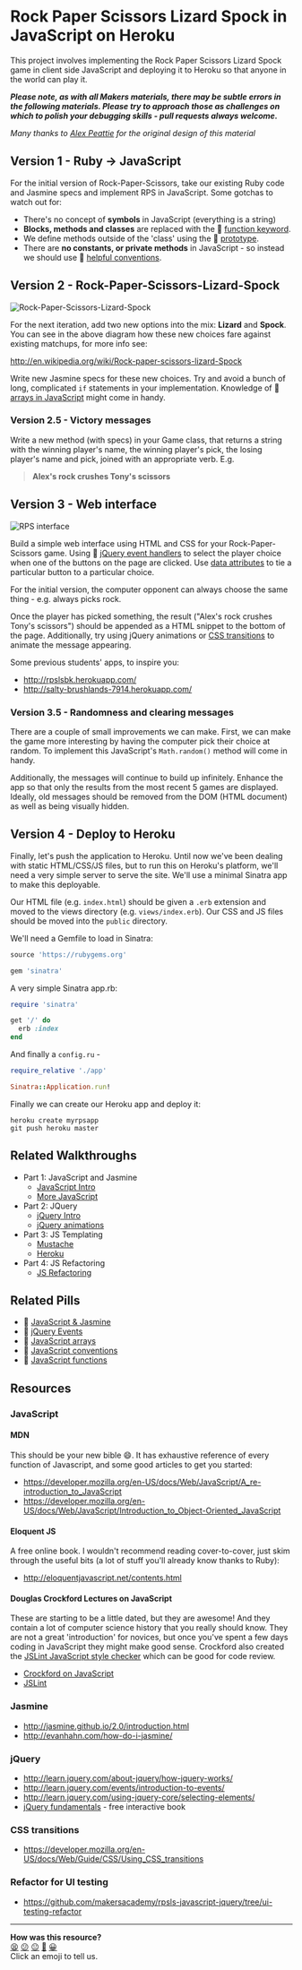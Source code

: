 Rock Paper Scissors Lizard Spock in JavaScript on Heroku
======================================================

This project involves implementing the Rock Paper Scissors Lizard Spock game in client side JavaScript and deploying it to Heroku so that anyone in the world can play it.

***Please note, as with all Makers materials, there may be subtle errors in the following materials.  Please try to approach those as challenges on which to polish your debugging skills - pull requests always welcome.***

*Many thanks to [Alex Peattie](https://github.com/alexpeattie) for the original design of this material*

## Version 1 - Ruby -> JavaScript

For the initial version of Rock-Paper-Scissors, take our existing Ruby code and Jasmine specs and implement RPS in JavaScript. Some gotchas to watch out for:

* There's no concept of **symbols** in JavaScript (everything is a string)
* **Blocks, methods and classes** are replaced with the :pill: [function keyword](https://github.com/makersacademy/course/blob/master/pills/js_functions.md).
* We define methods outside of the 'class' using the :pill: [prototype](https://github.com/makersacademy/course/blob/master/pills/js_functions.md#function-to-define-methods).
* There are **no constants, or private methods** in JavaScript - so instead we should use :pill: [helpful conventions](https://github.com/makersacademy/course/blob/master/pills/js_conventions.md).

## Version 2 - Rock-Paper-Scissors-Lizard-Spock

![Rock-Paper-Scissors-Lizard-Spock](https://github.com/makersacademy/course/raw/master/images/rpsls.jpg)

For the next iteration, add two new options into the mix: **Lizard** and **Spock**. You can see in the above diagram how these new choices fare against existing matchups, for more info see:

http://en.wikipedia.org/wiki/Rock-paper-scissors-lizard-Spock

Write new Jasmine specs for these new choices. Try and avoid a bunch of long, complicated `if` statements in your implementation. Knowledge of :pill: [arrays in JavaScript](https://github.com/makersacademy/course/blob/master/pills/js_arrays.md) might come in handy.

### Version 2.5 - Victory messages

 Write a new method (with specs) in your Game class, that returns a string with the winning player's name, the winning player's pick, the losing player's name and pick, joined with an appropriate verb. E.g.

> **Alex's rock crushes Tony's scissors**

## Version 3 - Web interface

![RPS interface](https://github.com/makersacademy/course/raw/master/images/rps_interface.png)

Build a simple web interface using HTML and CSS for your Rock-Paper-Scissors game. Using :pill: [jQuery event handlers](https://github.com/makersacademy/course/blob/master/pills/jquery_events.md) to select the player choice when one of the buttons on the page are clicked. Use [data attributes](https://developer.mozilla.org/en-US/docs/Web/Guide/HTML/Using_data_attributes) to tie a particular button to a particular choice.

For the initial version, the computer opponent can always choose the same thing - e.g. always picks rock.

Once the player has picked something, the result ("Alex's rock crushes Tony's scissors") should be appended as a HTML snippet to the bottom of the page. Additionally, try using jQuery animations or [CSS transitions](https://developer.mozilla.org/en-US/docs/Web/Guide/CSS/Using_CSS_transitions) to animate the message appearing.

Some previous students' apps, to inspire you:

* http://rpslsbk.herokuapp.com/
* http://salty-brushlands-7914.herokuapp.com/

### Version 3.5 - Randomness and clearing messages

There are a couple of small improvements we can make. First, we can make the game more interesting by having the computer pick their choice at random. To implement this JavaScript's `Math.random()` method will come in handy.

Additionally, the messages will continue to build up infinitely. Enhance the app so that only the results from the most recent 5 games are displayed. Ideally, old messages should be removed from the DOM (HTML document) as well as being visually hidden.

## Version 4 - Deploy to Heroku

Finally, let's push the application to Heroku. Until now we've been dealing with static HTML/CSS/JS files, but to run this on Heroku's platform, we'll need a very simple server to serve the site. We'll use a minimal Sinatra app to make this deployable.

Our HTML file (e.g. `index.html`) should be given a `.erb` extension and moved to the views directory (e.g. `views/index.erb`). Our CSS and JS files should be moved into the `public` directory.

We'll need a Gemfile to load in Sinatra:

~~~ruby
source 'https://rubygems.org'

gem 'sinatra'
~~~

A very simple Sinatra app.rb:

~~~ruby
require 'sinatra'

get '/' do
  erb :index
end
~~~

And finally a `config.ru` -

~~~ruby
require_relative './app'

Sinatra::Application.run!
~~~

Finally we can create our Heroku app and deploy it:

~~~
heroku create myrpsapp
git push heroku master
~~~

## Related Walkthroughs

* Part 1: JavaScript and Jasmine
  * [JavaScript Intro](https://github.com/makersacademy/course/blob/master/walkthroughs/javascript_intro.md)
  * [More JavaScript](https://github.com/makersacademy/course/blob/master/walkthroughs/more_javascript.md)
* Part 2: JQuery
  * [jQuery Intro](https://github.com/makersacademy/course/blob/master/walkthroughs/jquery_intro.md) 
  * [jQuery animations](https://github.com/makersacademy/course/blob/master/walkthroughs/jquery_animations.md) 
* Part 3: JS Templating
  * [Mustache](https://github.com/makersacademy/course/blob/master/walkthroughs/mustache.md)
  * [Heroku](https://github.com/makersacademy/course/blob/master/walkthroughs/heroku_sinatra_javascript.md)
* Part 4: JS Refactoring
  * [JS Refactoring](https://github.com/makersacademy/course/blob/master/walkthroughs/javascript_testability.md)

## Related Pills

* :pill: [JavaScript & Jasmine](https://github.com/makersacademy/course/blob/master/pills/javascript%26JasminePill.md)
* :pill: [jQuery Events](https://github.com/makersacademy/course/blob/master/pills/jquery_events.md)
* :pill: [JavaScript arrays](https://github.com/makersacademy/course/blob/master/pills/js_arrays.md)
* :pill: [JavaScript conventions](https://github.com/makersacademy/course/blob/master/pills/js_conventions.md)
* :pill: [JavaScript functions](https://github.com/makersacademy/course/blob/master/pills/js_functions.md)

## Resources

### JavaScript

#### MDN

This should be your new bible :smile:. It has exhaustive reference of every function of Javascript, and some good articles to get you started:

* https://developer.mozilla.org/en-US/docs/Web/JavaScript/A_re-introduction_to_JavaScript
* https://developer.mozilla.org/en-US/docs/Web/JavaScript/Introduction_to_Object-Oriented_JavaScript

#### Eloquent JS

A free online book. I wouldn't recommend reading cover-to-cover, just skim through the useful bits (a lot of stuff you'll already know thanks to Ruby):

* http://eloquentjavascript.net/contents.html

#### Douglas Crockford Lectures on JavaScript

These are starting to be a little dated, but they are awesome!  And they contain a lot of computer science history that you really should know.  They are not a great 'introduction' for novices, but once you've spent a few days coding in JavaScript they might make good sense.  Crockford also created the [JSLint JavaScript style checker](http://www.jslint.com/) which can be good for code review.

* [Crockford on JavaScript](https://www.youtube.com/playlist?list=PL5586336C26BDB324)
* [JSLint](http://www.jslint.com/)

### Jasmine

* http://jasmine.github.io/2.0/introduction.html
* http://evanhahn.com/how-do-i-jasmine/

### jQuery

* http://learn.jquery.com/about-jquery/how-jquery-works/
* http://learn.jquery.com/events/introduction-to-events/
* http://learn.jquery.com/using-jquery-core/selecting-elements/
* [jQuery fundamentals](http://jqfundamentals.com/) - free interactive book

### CSS transitions

* https://developer.mozilla.org/en-US/docs/Web/Guide/CSS/Using_CSS_transitions
 
### Refactor for UI testing

* https://github.com/makersacademy/rpsls-javascript-jquery/tree/ui-testing-refactor

<!-- BEGIN GENERATED SECTION DO NOT EDIT -->

---

**How was this resource?**  
[😫](https://airtable.com/shrUJ3t7KLMqVRFKR?prefill_Repository=course&prefill_File=challenges/rock_paper_scissors.md&prefill_Sentiment=😫) [😕](https://airtable.com/shrUJ3t7KLMqVRFKR?prefill_Repository=course&prefill_File=challenges/rock_paper_scissors.md&prefill_Sentiment=😕) [😐](https://airtable.com/shrUJ3t7KLMqVRFKR?prefill_Repository=course&prefill_File=challenges/rock_paper_scissors.md&prefill_Sentiment=😐) [🙂](https://airtable.com/shrUJ3t7KLMqVRFKR?prefill_Repository=course&prefill_File=challenges/rock_paper_scissors.md&prefill_Sentiment=🙂) [😀](https://airtable.com/shrUJ3t7KLMqVRFKR?prefill_Repository=course&prefill_File=challenges/rock_paper_scissors.md&prefill_Sentiment=😀)  
Click an emoji to tell us.

<!-- END GENERATED SECTION DO NOT EDIT -->
